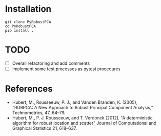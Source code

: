 # Installation
```
git clone PyRobustPCA
cd PyRobustPCA
pip install .
```

# TODO
- [ ] Overall refactoring and add comments
- [ ] Implement some test processes as pytest procedures

# References
- Hubert, M., Rousseeuw, P. J., and Vanden Branden, K. (2005), “ROBPCA: A New Approach to
Robust Principal Component Analysis,” Technometrics, 47, 64–79.
- Hubert, M., P. J. Rousseeuw, and T. Verdonck (2012), "A deterministic
algorithm for robust location and scatter" Journal of Computational and
Graphical Statistics 21, 618–637.
